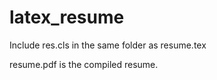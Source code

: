 latex_resume
============

Include res.cls in the same folder as resume.tex

resume.pdf is the compiled resume.
